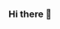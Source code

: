 ### Hi there 👋

<!--
**mohsen-hasanpour/mohsen-hasanpour** is a ✨ _special_ ✨ repository because its `README.md` (this file) appears on your GitHub profile.

## I'm ...
- PHP fullstack developer
- WordPress Plugin & Theme Developer
- Ruby Programmer

## My Abillity ...
- HTML & CSS
- SCSS
- Bootstrap framework
- JQuery & JQuery UI
- PHP
- Ruby
- MySQL
- 🌱 I’m currently learning Laravel & ROR

### Follow MY Social Media Profiles

[![Telegram](https://i.ibb.co/D80H27D/icons8-telegram-app-100.png)](https://t.me/hasanpour_mohsen)
[![Instagram](https://i.ibb.co/zVG2bLM/icons8-instagram-100.png)](https://instagram.com/hasanpour__mohsen)
[![LinkedIn](https://i.ibb.co/h2V86yz/icons8-linkedin-100.png)](https://www.linkedin.com/in/mohsen-hasanpour-66476a262/)

### Contact ME
[![Email](https://i.ibb.co/cbXJTcf/icons8-gmail-logo-100.png)](mailto:mohsen-hasanpour@outlook.com)
[![Telegram](https://i.ibb.co/D80H27D/icons8-telegram-app-100.png)](https://t.me/hasanpour_mohsen)
